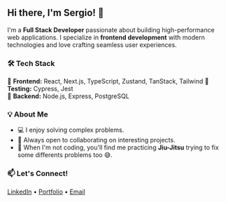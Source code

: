 ## Hi there, I'm Sergio! 👋  

I'm a **Full Stack Developer** passionate about building high-performance web applications. I specialize in **frontend development** with modern technologies and love crafting seamless user experiences.  

### 🛠 Tech Stack  
🚀 **Frontend:** React, Next.js, TypeScript, Zustand, TanStack, Tailwind
🧪 **Testing:** Cypress, Jest  
🔧 **Backend:** Node.js, Express, PostgreSQL  

### 💡 About Me  
- 💻 I enjoy solving complex problems.  
- 🤝 Always open to collaborating on interesting projects.  
- 🥋 When I'm not coding, you'll find me practicing **Jiu-Jitsu** trying to fix some differents problems too 😅.  

### 📫 Let's Connect!  
[LinkedIn](https://www.linkedin.com/in/sergio-arenas/) • [Portfolio](https://myportfolio123.netlify.app/) • [Email](sergioarenas025@gmail.com)  
